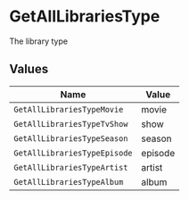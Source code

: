 # GetAllLibrariesType

The library type


## Values

| Name                         | Value                        |
| ---------------------------- | ---------------------------- |
| `GetAllLibrariesTypeMovie`   | movie                        |
| `GetAllLibrariesTypeTvShow`  | show                         |
| `GetAllLibrariesTypeSeason`  | season                       |
| `GetAllLibrariesTypeEpisode` | episode                      |
| `GetAllLibrariesTypeArtist`  | artist                       |
| `GetAllLibrariesTypeAlbum`   | album                        |